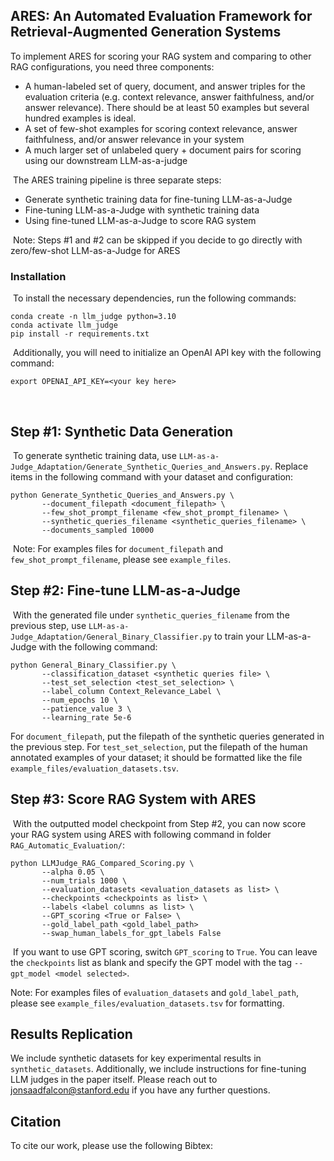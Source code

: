 ## ARES: An Automated Evaluation Framework for Retrieval-Augmented Generation Systems

To implement ARES for scoring your RAG system and comparing to other RAG configurations, you need three components:
​
- A human-labeled set of query, document, and answer triples for the evaluation criteria (e.g. context relevance, answer faithfulness, and/or answer relevance). There should be at least 50 examples but several hundred examples is ideal.
- A set of few-shot examples for scoring context relevance, answer faithfulness, and/or answer relevance in your system
- A much larger set of unlabeled query + document pairs for scoring using our downstream LLM-as-a-judge

​
The ARES training pipeline is three separate steps:
​
- Generate synthetic training data for fine-tuning LLM-as-a-Judge
- Fine-tuning LLM-as-a-Judge with synthetic training data
- Using fine-tuned LLM-as-a-Judge to score RAG system

​
Note: Steps #1 and #2 can be skipped if you decide to go directly with zero/few-shot LLM-as-a-Judge for ARES
​
### Installation
​
To install the necessary dependencies, run the following commands:
​
````
conda create -n llm_judge python=3.10
conda activate llm_judge
pip install -r requirements.txt
````
​
Additionally, you will need to initialize an OpenAI API key with the following command:
````
export OPENAI_API_KEY=<your key here>
````
​
## Step #1: Synthetic Data Generation
​
To generate synthetic training data, use `LLM-as-a-Judge_Adaptation/Generate_Synthetic_Queries_and_Answers.py`. Replace items in the following command with your dataset and configuration:
​
````
python Generate_Synthetic_Queries_and_Answers.py \
       --document_filepath <document_filepath> \
       --few_shot_prompt_filename <few_shot_prompt_filename> \
       --synthetic_queries_filename <synthetic_queries_filename> \
       --documents_sampled 10000
````
​
Note: For examples files for `document_filepath` and `few_shot_prompt_filename`, please see `example_files`.
​
## Step #2: Fine-tune LLM-as-a-Judge
​
With the generated file under `synthetic_queries_filename` from the previous step, use `LLM-as-a-Judge_Adaptation/General_Binary_Classifier.py` to train your LLM-as-a-Judge with the following command:
​
````
python General_Binary_Classifier.py \
       --classification_dataset <synthetic queries file> \
       --test_set_selection <test_set_selection> \
       --label_column Context_Relevance_Label \
       --num_epochs 10 \
       --patience_value 3 \
       --learning_rate 5e-6
````
For `document_filepath`, put the filepath of the synthetic queries generated in the previous step. For `test_set_selection`, put the filepath of the human annotated examples of your dataset; it should be formatted like the file `example_files/evaluation_datasets.tsv`.


## Step #3: Score RAG System with ARES
​
With the outputted model checkpoint from Step #2, you can now score your RAG system using ARES with following command in folder `RAG_Automatic_Evaluation/`:
​
````
python LLMJudge_RAG_Compared_Scoring.py \
       --alpha 0.05 \
       --num_trials 1000 \
       --evaluation_datasets <evaluation_datasets as list> \
       --checkpoints <checkpoints as list> \
       --labels <label columns as list> \
       --GPT_scoring <True or False> \
       --gold_label_path <gold_label_path>
       --swap_human_labels_for_gpt_labels False
````
​
If you want to use GPT scoring, switch `GPT_scoring` to `True`. You can leave the `checkpoints` list as blank and specify the GPT model with the tag `--gpt_model <model selected>`.
​

Note: For examples files of `evaluation_datasets` and `gold_label_path`, please see `example_files/evaluation_datasets.tsv` for formatting.

## Results Replication

We include synthetic datasets for key experimental results in `synthetic_datasets`. Additionally, we include instructions for fine-tuning LLM judges in the paper itself. Please reach out to jonsaadfalcon@stanford.edu if you have any further questions.

## Citation

To cite our work, please use the following Bibtex:
